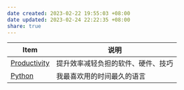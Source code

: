 ```yaml
---
date created: 2023-02-22 19:55:03 +08:00
date updated: 2023-02-24 22:22:35 +08:00
share: true
---
```


| Item                  | 说明                               |
| --------------------- | ---------------------------------- |
| [Productivity](./zh/Productivity/RSS.md) | 提升效率减轻负担的软件、硬件、技巧 |
| [Python](./Python/log.md)       | 我最喜欢用的时间最久的语言         |
